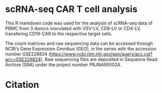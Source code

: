 # scRNA-seq CAR T cell analysis
This R markdown code was used for the analysis of scRNA-seq data of PBMC from 3 donors inoculated with VSV-LV, CD8-LV or CD4-LV, transfering CD19-CAR to the respective target cells.

The count matrices and raw sequencing data can be accessed through NCBI’s Gene Expression Omnibus (GEO), in the series with the accession number GSE228824 (https://www.ncbi.nlm.nih.gov/geo/query/acc.cgi?acc=GSE228824). Raw sequencing files are deposited in Sequence Read Archive (SRA) under the project number PRJNA950024.

# Citation
